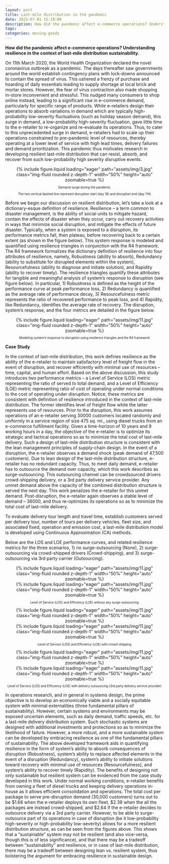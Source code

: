 ```yaml
---
layout: post
title: Last-mile distribution in the pandemic
date: 2022-07-01 15:19:00
description: How did the pandemic affect e-commerce operations? Understanding resilience in the context of last-mile distribution sustainability.
tags:
categories: moving-goods
---
```


**How did the pandemic affect e-commerce operations? Understanding resilience in the context of last-mile distribution sustainability.**

On 11th March 2020, the World Health Organization declared the novel coronavirus outbreak as a pandemic. The days thereafter saw governments around the world establish contingency plans with lock-downs announced to contain the spread of virus. This ushered a frenzy of purchase and hoarding of daily essentials leading to supply shortage at local brick and mortar stores. However, the fear of virus contraction also made shopping in-store inconvenient and stressful. This nudged many consumers to shop online instead, leading to a significant rise in e-commerce demand, particularly for specific range of products. While e-retailers design their operations to absorb variations in demand which are typically high-probability low-severity fluctuations (such as holiday season demand), this surge in demand, a low-probability high-severity fluctuation, gave little time to the e-retailer to re-organize and re-evaluate its operations. Thus, to cater to this unprecedented surge in demand, e-retailers had to scale up their operations constrained to pre-pandemic level of resources, thereby operating at a lower level of service with high lead times, delivery failures and demand prioritization. This pandemic thus motivates research in developing resilient last-mile distribution that can resist, absorb, and recover from such low-probability high severity disruptive events.

<div class="row mt-3" style="text-align: center">
    <div class="col-sm mt-3 mt-md-0">
        {% include figure.liquid loading="eager" path="assets/img/3.jpg" class="img-fluid rounded z-depth-1" width="50%" height="auto" zoomable=true %}
    </div>
</div>
<p style="font-size:0.7em; text-align: center">Demand surge during the pandemic</p>
<p style="font-size:0.7em; text-align: center">The two vertical dashed line represent disruption start (day 18) and disruption end (day 114)</p>

Before we begin our discussion on resilient distribution, let’s take a look at a dictionary-esque definition of resilience. Resilience – a term common to disaster management, is the ability of social units to mitigate hazard, contain the effects of disaster when they occur, carry out recovery activities in ways that minimize social disruption, and mitigate the effects of future disaster. Typically, when a system is exposed to a disruption, its performance metrics fall, then plateau, before recovering back to a certain extent (as shown in the figure below). This system response is modeled and quantified using resilience triangles in conjunction with the R4 framework. The R4 framework formalizes the dictionary definition of resilience into four attributes of resilience, namely, Robustness (ability to absorb), Redundancy (ability to substitute for disrupted elements within the system), Resourcefulness (ability to diagnose and initiate solution), and Rapidity (ability to recover timely). The resilience triangles quantify these attributes for tangible and meaningful analysis of system’s response to disruption (see figure below). In particular, 1) Robustness is defined as the height of the performance curve at peak performance loss, 2) Redundancy is quantified as the average rate of performance decay, 3) Resourcefulness metric represents the ratio of recovered performance to peak loss, and 4) Rapidity, like Redundancy, identifies the average rate of recovery. The disruption, system’s response, and the four metrics are detailed in the figure below.

<div class="row mt-3" style="text-align: center">
    <div class="col-sm mt-3 mt-md-0">
        {% include figure.liquid loading="eager" path="assets/img/11.jpg" class="img-fluid rounded z-depth-1" width="50%" height="auto" zoomable=true %}
    </div>
</div>
<p style="font-size:0.7em; text-align: center">Modeling system’s response to disruption using resilience triangles and the R4 framework</p>

**Case Study**

In the context of last-mile distribution, this work defines resilience as the ability of the e-retailer to maintain satisfactory level of freight flow in the event of disruption, and recover efficiently with minimal use of resources – time, capital, and human effort. Based on the above discussion, this study introduces two performance metrics – a Level of Service (LOS) metric representing the ratio of served to total demand, and a Level of Efficiency (LOE) metric representing ratio of cost of operating under normal conditions to the cost of operating under disruption. Notice, these metrics are consistent with definition of resilience introduced in the context of last-mile distribution. The former identifies level of freight flow while the latter represents use of resources.
Prior to the disruption, this work assumes operations of an e-retailer serving 30000 customers located randomly and uniformly in a service region of size 475 sq. mi., using diesel trucks from an e-commerce fulfillment facility. Given a time-horizon of 10 years and 9 working hours in a day, the objective of the e-retailer is to optimize its strategic and tactical operations so as to minimize the total cost of last-mile delivery. Such a design of last-mile distribution structure is consistent with the lean management principles of supply-chain design. In the event of a disruption, the e-retailer observes a demand shock (peak demand of 47,500 customers). Due to lean design of the last-mile distribution structure, e-retailer has no redundant capacity. Thus, to meet daily demand, e-retailer has to outsource the demand over capacity, which this work describes as surge-outsourcing. This outsourcing channel can be crowdsourced drivers crowd-shipping delivery, or a 3rd party delivery service provider. Any unmet demand above the capacity of the combined distribution structure is served the next day. This work penalizes the e-retailer for this unmet demand. Post-disruption, the e-retailer again observes a stable level of demand – 36000, and thus re-optimizes its operations so as to minimize the total cost of last-mile delivery.

To evaluate delivery tour length and travel time, establish customers served per delivery tour, number of tours per delivery vehicles, fleet size, and associated fixed, operation and emission cost, a last-mile distribution model is developed using Continuous Approximation (CA) methods.

Below are the LOS and LOE performance curves, and related resilience metrics for the three scenarios, 1) no surge-outsourcing (None), 2) surge-outsourcing via crowd-shipped drivers (Crowd-shipping), and 3) surge-outsourcing via 3rd party carrier (Outsourcing).

<div class="row mt-3" style="text-align: center">
    <div class="col-sm mt-3 mt-md-0">
        {% include figure.liquid loading="eager" path="assets/img/11.jpg" class="img-fluid rounded z-depth-1" width="50%" height="auto" zoomable=true %}
    </div>
    <div class="col-sm mt-3 mt-md-0">
        {% include figure.liquid loading="eager" path="assets/img/11.jpg" class="img-fluid rounded z-depth-1" width="50%" height="auto" zoomable=true %}
    </div>
</div>
<p style="font-size:0.7em; text-align: center">Level of Service (LOS) and Efficiency (LOE) without any surge-outsourcing</p>

<div class="row mt-3" style="text-align: center">
    <div class="col-sm mt-3 mt-md-0">
        {% include figure.liquid loading="eager" path="assets/img/11.jpg" class="img-fluid rounded z-depth-1" width="50%" height="auto" zoomable=true %}
    </div>
    <div class="col-sm mt-3 mt-md-0">
        {% include figure.liquid loading="eager" path="assets/img/11.jpg" class="img-fluid rounded z-depth-1" width="50%" height="auto" zoomable=true %}
    </div>
</div>
<p style="font-size:0.7em; text-align: center">Level of Service (LOS) and Efficiency (LOE) with crowd-shipping</p>

<div class="row mt-3" style="text-align: center">
    <div class="col-sm mt-3 mt-md-0">
        {% include figure.liquid loading="eager" path="assets/img/11.jpg" class="img-fluid rounded z-depth-1" width="50%" height="auto" zoomable=true %}
    </div>
    <div class="col-sm mt-3 mt-md-0">
        {% include figure.liquid loading="eager" path="assets/img/11.jpg" class="img-fluid rounded z-depth-1" width="50%" height="auto" zoomable=true %}
    </div>
</div>
<p style="font-size:0.7em; text-align: center">Level of Service (LOS) and Efficiency (LOE) with delivery outsourcing (3rd party delivery service provider)</p>

In operations research, and in general in systems design, the prime objective is to develop an economically viable and a socially equitable system with minimal externalities (three fundamental pillars of sustainability). However, certain systems and environments may be exposed uncertain elements, such as daily demand, traffic speeds, etc. for a last-mile delivery distribution system. Such stochastic systems are designed with additional investments and protections so as to minimize the likelihood of failure. However, a more robust, and a more sustainable system can be developed by embracing resilience as one of the fundamental pillars of sustainability. The above developed framework aids in quantifying resilience in the form of system’s ability to absorb consequences of disruption (Robustness), system’s ability to replace affected elements in the event of a disruption (Redundancy), system’s ability to initiate solutions toward recovery with minimal use of resources (Resourcefulness), and system’s ability to recover timely (Rapidity). The benefits of designing not only sustainable but resilient system can be evidenced from the case study developed in this work. Under normal working conditions, e-retailer benefits from owning a fleet of diesel trucks and keeping delivery operations in-house as it allows efficient consolidation and operations. The total cost per package to serve pre-disruption demand (30,000 customers) turns out to be $1.68 when the e-retailer deploys its own fleet, $2.38 when the all the packages are instead crowd-shipped, and $2.64 if the e-retailer decides to outsource delivery via a 3rd party carrier. However, to be able to surge-outsource part of its operations in case of disruption (be it low-probability high-severity or high-probability low-severity) allows for a more resilient distribution structure, as can be seen from the figures above. This shows that a “sustainable” system may not be resilient (and also vice-versa, though this is of less significance), and that there may be a tradeoff between “sustainability” and resilience, or in case of last-mile distribution, there may be a tradeoff between designing lean vs. resilient system, thus bolstering the argument for embracing resilience in sustainable design.
